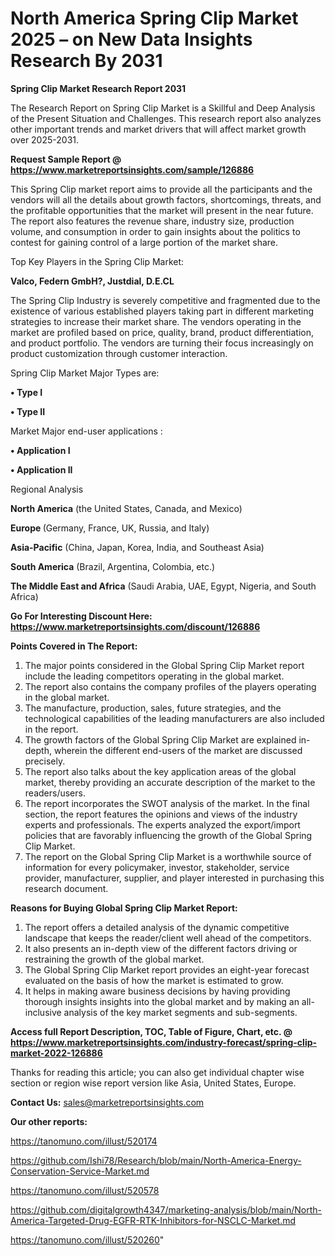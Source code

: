 # North America Spring Clip Market 2025 – on New Data Insights Research By 2031

<strong>Spring Clip Market Research Report 2031</strong>

The Research Report on Spring Clip Market is a Skillful and Deep Analysis of the Present Situation and Challenges. This research report also analyzes other important trends and market drivers that will affect market growth over 2025-2031.

<strong>Request Sample Report @ <a href=https://www.marketreportsinsights.com/sample/126886>https://www.marketreportsinsights.com/sample/126886</a></strong>

This Spring Clip market report aims to provide all the participants and the vendors will all the details about growth factors, shortcomings, threats, and the profitable opportunities that the market will present in the near future. The report also features the revenue share, industry size, production volume, and consumption in order to gain insights about the politics to contest for gaining control of a large portion of the market share.

Top Key Players in the Spring Clip Market:

<strong>Valco, Federn GmbH?, Justdial, D.E.CL</strong>

The Spring Clip Industry is severely competitive and fragmented due to the existence of various established players taking part in different marketing strategies to increase their market share. The vendors operating in the market are profiled based on price, quality, brand, product differentiation, and product portfolio. The vendors are turning their focus increasingly on product customization through customer interaction.

Spring Clip Market Major Types are:

<strong>• Type I

• Type II</strong>

Market Major end-user applications :

<strong>• Application I

• Application II</strong>

Regional Analysis

</u><strong><b>North America</b></strong> (the United States, Canada, and Mexico)

<strong><b>Europe </b></strong>(Germany, France, UK, Russia, and Italy)

<strong><b>Asia-Pacific</b></strong> (China, Japan, Korea, India, and Southeast Asia)

<strong><b>South America</b></strong> (Brazil, Argentina, Colombia, etc.)

<strong><b>The Middle East and Africa</b></strong> (Saudi Arabia, UAE, Egypt, Nigeria, and South Africa)

<strong>Go For Interesting Discount Here: <a href=https://www.marketreportsinsights.com/discount/126886>https://www.marketreportsinsights.com/discount/126886</a></strong>

<strong>Points Covered in The Report:</strong>
<ol>
  <li>The major points considered in the Global Spring Clip Market report include the leading competitors operating in the global market.</li>
  <li>The report also contains the company profiles of the players operating in the global market.</li>
  <li>The manufacture, production, sales, future strategies, and the technological capabilities of the leading manufacturers are also included in the report.</li>
  <li>The growth factors of the Global Spring Clip Market are explained in-depth, wherein the different end-users of the market are discussed precisely.</li>
  <li>The report also talks about the key application areas of the global market, thereby providing an accurate description of the market to the readers/users.</li>
  <li>The report incorporates the SWOT analysis of the market. In the final section, the report features the opinions and views of the industry experts and professionals. The experts analyzed the export/import policies that are favorably influencing the growth of the Global Spring Clip Market.</li>
  <li>The report on the Global Spring Clip Market is a worthwhile source of information for every policymaker, investor, stakeholder, service provider, manufacturer, supplier, and player interested in purchasing this research document.</li>
</ol>
<strong>Reasons for Buying Global Spring Clip Market Report:</strong>

<ol>
  <li>The report offers a detailed analysis of the dynamic competitive landscape that keeps the reader/client well ahead of the competitors.</li>
  <li>It also presents an in-depth view of the different factors driving or restraining the growth of the global market.</li>
  <li>The Global Spring Clip Market report provides an eight-year forecast evaluated on the basis of how the market is estimated to grow.</li>
  <li>It helps in making aware business decisions by having providing thorough insights insights into the global market and by making an all-inclusive analysis of the key market segments and sub-segments.</li>
</ol>
<strong>Access full Report Description, TOC, Table of Figure, Chart, etc. @ <a href=https://www.marketreportsinsights.com/industry-forecast/spring-clip-market-2022-126886>https://www.marketreportsinsights.com/industry-forecast/spring-clip-market-2022-126886</a></strong>


Thanks for reading this article; you can also get individual chapter wise section or region wise report version like Asia, United States, Europe.

<strong>Contact Us:</strong>
sales@marketreportsinsights.com

<strong>Our other reports:</strong>

<a href=https://tanomuno.com/illust/520174>https://tanomuno.com/illust/520174</a>

<a href=https://github.com/Ishi78/Research/blob/main/North-America-Energy-Conservation-Service-Market.md>https://github.com/Ishi78/Research/blob/main/North-America-Energy-Conservation-Service-Market.md</a>

<a href=https://tanomuno.com/illust/520578>https://tanomuno.com/illust/520578</a>

<a href=https://github.com/digitalgrowth4347/marketing-analysis/blob/main/North-America-Targeted-Drug-EGFR-RTK-Inhibitors-for-NSCLC-Market.md>https://github.com/digitalgrowth4347/marketing-analysis/blob/main/North-America-Targeted-Drug-EGFR-RTK-Inhibitors-for-NSCLC-Market.md</a>

<a href=https://tanomuno.com/illust/520260>https://tanomuno.com/illust/520260</a>"
